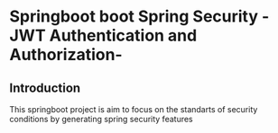 # Springboot boot Spring Security -JWT Authentication and Authorization- 
## Introduction
This springboot project is aim to focus on the standarts of security conditions by generating spring security features
